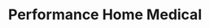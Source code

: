 ---
title: "Performance Home Medical"
url: /bellingham/performance-home-medical/
shop: medical supply
---